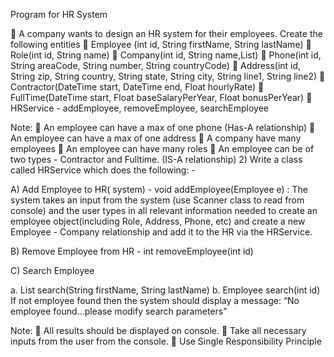 Program for HR System

 A company wants to design an HR system for their employees. Create the following entities
 Employee (int id, String firstName, String lastName)
 Role(int id, String name)
 Company(int id, String name,List<Employee>)
 Phone(int id, String areaCode, String number, String countryCode)
 Address(int id, String zip, String country, String state, String city, String line1, String line2)
 Contractor(DateTime start, DateTime end, Float hourlyRate)
 FullTime(DateTime start, Float baseSalaryPerYear, Float bonusPerYear)
 HRService - addEmployee, removeEmployee, searchEmployee

Note:
 An employee can have a max of one phone (Has-A relationship)
 An employee can have a max of one address
 A company have many employees
 An employee can have many roles
 An employee can be of two types - Contractor and Fulltime. (IS-A relationship)
2) Write a class called HRService which does the following: -

A) Add Employee to HR( system) - void addEmployee(Employee e) :
The system takes an input from the system (use Scanner class to read from console) and the user types in all relevant information needed to create an employee object(including Role, Address, Phone, etc) and create a new Employee - Company relationship and add it to the HR via the HRService.

B) Remove Employee from HR - int removeEmployee(int id)

C) Search Employee

a. List<Employee> search(String firstName, String lastName)
b. Employee search(int id)
If not employee found then the system should display a message: “No employee found…please modify search parameters”

Note:
 All results should be displayed on console.
 Take all necessary inputs from the user from the console.
 Use Single Responsibility Principle
